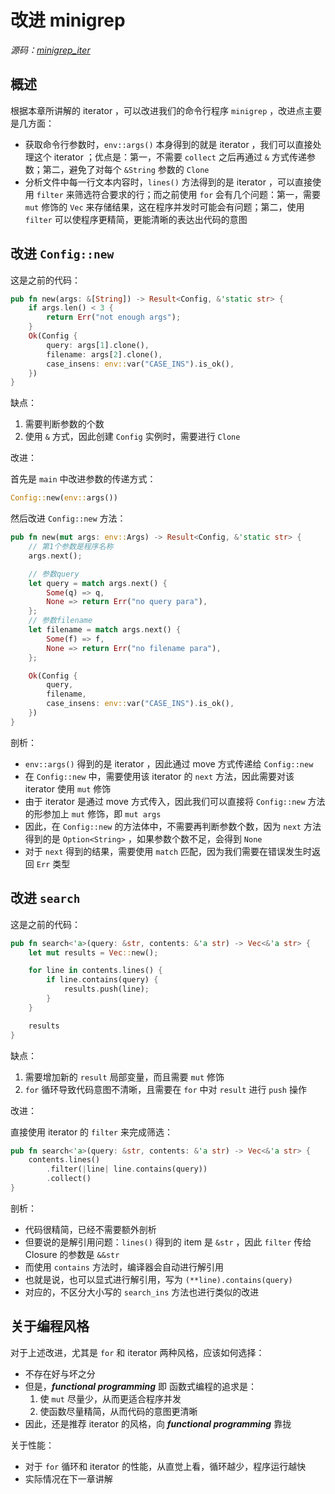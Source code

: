 # 改进 minigrep

*源码：[minigrep_iter](https://gitee.com/A1G2G1/Rust_The_Book/tree/master/minigrep_iter)*

## 概述

根据本章所讲解的 iterator ，可以改进我们的命令行程序 `minigrep` ，改进点主要是几方面：

- 获取命令行参数时，`env::args()` 本身得到的就是 iterator ，我们可以直接处理这个 iterator ；优点是：第一，不需要 `collect` 之后再通过 `&` 方式传递参数；第二，避免了对每个 `&String` 参数的 `Clone`
- 分析文件中每一行文本内容时，`lines()` 方法得到的是 iterator ，可以直接使用 `filter` 来筛选符合要求的行；而之前使用 `for` 会有几个问题：第一，需要 `mut` 修饰的 `Vec` 来存储结果，这在程序并发时可能会有问题；第二，使用 `filter` 可以使程序更精简，更能清晰的表达出代码的意图

## 改进 `Config::new`

这是之前的代码：

```rust
pub fn new(args: &[String]) -> Result<Config, &'static str> {
    if args.len() < 3 {
        return Err("not enough args");
    }
    Ok(Config {
        query: args[1].clone(),
        filename: args[2].clone(),
        case_insens: env::var("CASE_INS").is_ok(),
    })
}
```

缺点：

1. 需要判断参数的个数
2. 使用 `&` 方式，因此创建 `Config` 实例时，需要进行 `Clone`

改进：

首先是 `main` 中改进参数的传递方式：

```rust
Config::new(env::args())
```

然后改进 `Config::new` 方法：

```rust
pub fn new(mut args: env::Args) -> Result<Config, &'static str> {
    // 第1个参数是程序名称
    args.next();

    // 参数query
    let query = match args.next() {
        Some(q) => q,
        None => return Err("no query para"),
    };
    // 参数filename
    let filename = match args.next() {
        Some(f) => f,
        None => return Err("no filename para"),
    };

    Ok(Config {
        query,
        filename,
        case_insens: env::var("CASE_INS").is_ok(),
    })
}
```

剖析：

- `env::args()` 得到的是 iterator ，因此通过 move 方式传递给 `Config::new`
- 在 `Config::new` 中，需要使用该 iterator 的 `next` 方法，因此需要对该 iterator 使用 `mut` 修饰
- 由于 iterator 是通过 move 方式传入，因此我们可以直接将 `Config::new` 方法的形参加上 `mut` 修饰，即 `mut args`
- 因此，在 `Config::new` 的方法体中，不需要再判断参数个数，因为 `next` 方法得到的是 `Option<String>` ，如果参数个数不足，会得到 `None`
- 对于 `next` 得到的结果，需要使用 `match` 匹配，因为我们需要在错误发生时返回 `Err` 类型

## 改进 `search`

这是之前的代码：

```rust
pub fn search<'a>(query: &str, contents: &'a str) -> Vec<&'a str> {
	let mut results = Vec::new();

	for line in contents.lines() {
		if line.contains(query) {
			results.push(line);
		}
	}

	results
}
```

缺点：

1. 需要增加新的 `result` 局部变量，而且需要 `mut` 修饰
2. `for` 循环导致代码意图不清晰，且需要在 `for` 中对 `result` 进行 `push` 操作 

改进：

直接使用 iterator 的 `filter` 来完成筛选：

```rust
pub fn search<'a>(query: &str, contents: &'a str) -> Vec<&'a str> {
	contents.lines()
		.filter(|line| line.contains(query))
		.collect()
}
```

剖析：

- 代码很精简，已经不需要额外剖析
- 但要说的是解引用问题：`lines()` 得到的 item 是 `&str` ，因此 `filter` 传给 Closure 的参数是 `&&str`
- 而使用 `contains` 方法时，编译器会自动进行解引用
- 也就是说，也可以显式进行解引用，写为 `(**line).contains(query)`
- 对应的，不区分大小写的 `search_ins` 方法也进行类似的改进

## 关于编程风格

对于上述改进，尤其是 `for` 和 iterator 两种风格，应该如何选择：

- 不存在好与坏之分
- 但是，***functional programming*** 即 函数式编程的追求是：
	1. 使 `mut` 尽量少，从而更适合程序并发
	2. 使函数尽量精简，从而代码的意图更清晰
- 因此，还是推荐 iterator 的风格，向 ***functional programming*** 靠拢

关于性能：

- 对于 `for` 循环和 iterator 的性能，从直觉上看，循环越少，程序运行越快
- 实际情况在下一章讲解

